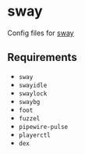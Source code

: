 # sway

Config files for [sway](https://github.com/swaywm/sway)

## Requirements

- `sway`
- `swayidle`
- `swaylock`
- `swaybg`
- `foot`
- `fuzzel`
- `pipewire-pulse`
- `playerctl`
- `dex`
